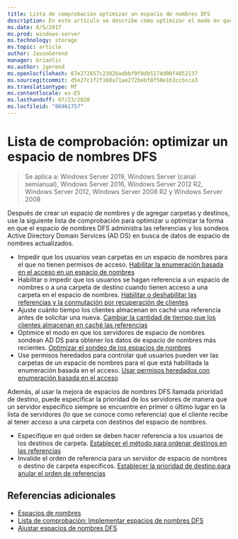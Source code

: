 ```yaml
---
title: Lista de comprobación optimizar un espacio de nombres DFS
description: En este artículo se describe cómo optimizar el modo en que el espacio de nombres DFS administra las referencias y los sondeos AD DS para los datos de espacio de nombres actualizados.
ms.date: 6/5/2017
ms.prod: windows-server
ms.technology: storage
ms.topic: article
author: JasonGerend
manager: brianlic
ms.author: jgerend
ms.openlocfilehash: 67e272657c23926adbbf9f0db5174d00f4852137
ms.sourcegitcommit: d5e27c1f2f168a71ae272bebf8f50e1b3ccbcca3
ms.translationtype: MT
ms.contentlocale: es-ES
ms.lasthandoff: 07/23/2020
ms.locfileid: "86961757"
---
```

# <a name="checklist-tune-a-dfs-namespace"></a>Lista de comprobación: optimizar un espacio de nombres DFS

> Se aplica a: Windows Server 2019, Windows Server (canal semianual), Windows Server 2016, Windows Server 2012 R2, Windows Server 2012, Windows Server 2008 R2 y Windows Server 2008

Después de crear un espacio de nombres y de agregar carpetas y destinos, use la siguiente lista de comprobación para optimizar u optimizar la forma en que el espacio de nombres DFS administra las referencias y los sondeos Active Directory Domain Services (AD DS) en busca de datos de espacio de nombres actualizados.

-   Impedir que los usuarios vean carpetas en un espacio de nombres para el que no tienen permisos de acceso. [Habilitar la enumeración basada en el acceso en un espacio de nombres](enable-access-based-enumeration-on-a-namespace.md)
-   Habilitar o impedir que los usuarios se hagan referencia a un espacio de nombres o a una carpeta de destino cuando tienen acceso a una carpeta en el espacio de nombres. [Habilitar o deshabilitar las referencias y la conmutación por recuperación de clientes](enable-or-disable-referrals-and-client-failback.md)
-   Ajuste cuánto tiempo los clientes almacenan en caché una referencia antes de solicitar una nueva. [Cambiar la cantidad de tiempo que los clientes almacenan en caché las referencias](change-the-amount-of-time-that-clients-cache-referrals.md)
-   Optimice el modo en que los servidores de espacio de nombres sondean AD DS para obtener los datos de espacio de nombres más recientes. [Optimizar el sondeo de los espacios de nombres](optimize-namespace-polling.md)
-   Use permisos heredados para controlar qué usuarios pueden ver las carpetas de un espacio de nombres para el que está habilitada la enumeración basada en el acceso. [Usar permisos heredados con enumeración basada en el acceso](using-inherited-permissions-with-access-based-enumeration.md)

Además, al usar la mejora de espacios de nombres DFS llamada prioridad de destino, puede especificar la prioridad de los servidores de manera que un servidor específico siempre se encuentre en primer o último lugar en la lista de servidores (lo que se conoce como referencia) que el cliente recibe al tener acceso a una carpeta con destinos del espacio de nombres.

-   Especifique en qué orden se deben hacer referencia a los usuarios de los destinos de carpeta. [Establecer el método para ordenar destinos en las referencias](set-the-ordering-method-for-targets-in-referrals.md)
-   Invalide el orden de referencia para un servidor de espacio de nombres o destino de carpeta específicos. [Establecer la prioridad de destino para anular el orden de referencias](set-target-priority-to-override-referral-ordering.md)

## <a name="additional-references"></a>Referencias adicionales

-   [Espacios de nombres](/previous-versions/windows/it-pro/windows-server-2008-R2-and-2008/cc771914(v=ws.11))
-   [Lista de comprobación: Implementar espacios de nombres DFS](checklist-deploy-dfs-namespaces.md)
-   [Ajustar espacios de nombres DFS](tuning-dfs-namespaces.md)
